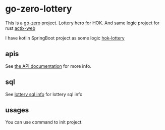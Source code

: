 # go-zero-lottery

This is a [go-zero](https://go-zero.dev) project. Lottery hero for HOK. And same logic project for rust [actix-web](https://github.com/weiraneve/hok-lottery-actix)

I have kotlin SpringBoot project as some logic [hok-lottery](https://github.com/weiraneve/hok-lottery)

## apis

See [the API documentation](./doc/api) for more info.

## sql

See [lottery sql info](./doc/sql/lottery.sql) for lottery sql info

## usages

You can use [](./Makefile) command to init project.